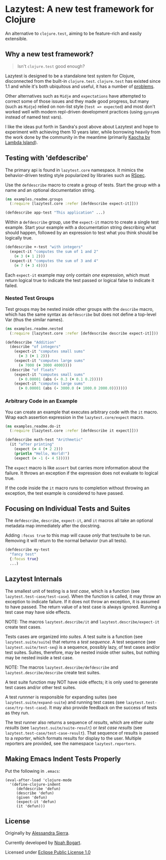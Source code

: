 # Lazytest: A new test framework for Clojure

An alternative to `clojure.test`, aiming to be feature-rich and easily extensible.

## Why a new test framework?

> Isn't `clojure.test` good enough?

Lazytest is designed to be a standalone test system for Clojure,
disconnected from the built-in `clojure.test`. `clojure.test` has
existed since 1.1 and while it's both ubiquitous and useful, it has
a number of
[problems](https://stuartsierra.com/2010/07/05/lazytest-status-report).

Other alternatives such as `Midje` and `expectations` have attempted
to correct some of those issues and they made good progress, but many
(such as `Midje`) relied on non-list style (`test => expected`) and
most don't worked well with modern repl-driven development practices
(using `gynsym`s instead of named test vars).

I like the ideas put forth in Sandra's post above about Lazytest and
hope to experiment with achieving them 10 years later, while borrowing
heavily from the work done by the community in the meantime (primarily
[Kaocha by Lambda Island](https://github.com/lambdaisland/kaocha)).

## Testing with 'defdescribe'

The primary api is found in `lazytest.core` namespace. It mimics the
behavior-driven testing style popularized by libraries such as
[RSpec](http://rspec.info).

Use the `defdescribe` macro to create a group of tests. Start the
group with a name and an optional documentation string.

```clojure
(ns examples.readme.groups
  (:require [lazytest.core :refer [defdescribe expect-it]]))

(defdescribe app-test "This application" ...)
```

Within a `defdescribe` group, use the `expect-it` macro to create
a single test example. Start your example with a documentation string
describing what should happen, followed by an expression to test what
you think should be logically true.

```clojure
(defdescribe +-test "with integers"
  (expect-it "computes the sum of 1 and 2"
    (= 3 (+ 1 2)))
  (expect-it "computes the sum of 3 and 4"
    (= 7 (+ 3 4))))
```

Each `expect-it` example may only contain *one* expression, which must
return logical true to indicate the test passed or logical false to
indicate it failed.

### Nested Test Groups

Test groups may be nested inside other groups with the `describe`
macro, which has the same syntax as `defdescribe` but does not define
a top-level Var (thus the similar names).

```clojure
(ns examples.readme.nested
  (:require [lazytest.core :refer [defdescribe describe expect-it]]))

(defdescribe "Addition"
  (describe "of integers"
    (expect-it "computes small sums"
      (= 3 (+ 1 2)))
    (expect-it "computes large sums"
      (= 7000 (+ 3000 4000))))
  (describe "of floats"
    (expect-it "computes small sums"
      (> 0.00001 (abs (- 0.3 (+ 0.1 0.2)))))
    (expect-it "computes large sums"
      (> 0.00001 (abs (- 3000.0 (+ 1000.0 2000.0)))))))
```

### Arbitrary Code in an Example

You can create an example that executes arbitrary code with the `it`
macro. Wrap each assertion expression in the `lazytest.core/expect`
macro.

```clojure
(ns examples.readme.do-it
  (:require [lazytest.core :refer [defdescribe it expect]]))

(defdescribe math-test "Arithmetic"
  (it "after printing"
    (expect (= 4 (+ 2 2)))
    (println "Hello, World!")
    (expect (= -1 (- 4 5)))))
```

The `expect` macro is like `assert` but carries more information about
the failure. It throws an exception if the expression does not
evaluate to logical true.

If the code inside the `it` macro runs to completion without throwing
an exception, the test example is considered to have passed.

## Focusing on Individual Tests and Suites

The `defdescribe`, `describe`, `expect-it`, and `it` macros all take
an optional metadata map immediately after the docstring.

Adding `:focus true` to this map will cause *only* that test/suite to
be run. Removing it will return to the normal behavior (run all
tests).

```clojure
(defdescribe my-test
  "fancy test"
  {:focus true}
  ...)
```

## Lazytest Internals

The smallest unit of testing is a *test case*, which is a function
(see `lazytest.test-case/test-case`). When the function is called, it
may throw an exception to indicate failure. If it does not throw an
exception, it is assumed to have passed. The return value of a test
case is always ignored. Running a test case may have side effects.

NOTE: The macros `lazytest.describe/it` and
`lazytest.describe/expect-it` create test cases.

Tests cases are organized into *suites*. A test suite is a function
(see `lazytest.suite/suite`) that returns a *test sequence*. A test
sequence (see `lazytest.suite/test-seq`) is a sequence, possibly lazy,
of test cases and/or test suites. Suites, therefore, may be nested
inside other suites, but nothing may be nested inside a test case.

NOTE: The macros `lazytest.describe/defdescribe` and
`lazytest.describe/describe` create test suites.

A test suite function may NOT have side effects; it is only used to
generate test cases and/or other test suites.

A test *runnner* is responsible for expanding suites (see
`lazytest.suite/expand-suite`) and running test cases (see
`lazytest.test-case/try-test-case`). It may also provide feedback on
the success of tests as they run.

The test runner also returns a sequence of *results*, which are either
*suite results* (see `lazytest.suite/suite-result`) or *test case
results* (see `lazytest.test-case/test-case-result`). That sequence
of results is passed to a *reporter*, which formats results for
display to the user. Multiple reporters are provided, see the namespace
`lazytest.reporters`.

## Making Emacs Indent Tests Properly

Put the following in `.emacs`:

```elisp
(eval-after-load 'clojure-mode
  '(define-clojure-indent
     (defdescribe 'defun)
     (describe 'defun)
     (given 'defun)
     (expect-it 'defun)
     (it 'defun)))
```

## License

Originally by [Alessandra Sierra](https://www.lambdasierra.com).

Currently developed by [Noah Bogart](https://github.com/NoahTheDuke).

Licensed under [Eclipse Public License 1.0](https://www.eclipse.org/org/documents/epl-v10.html)
